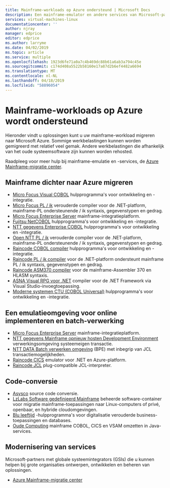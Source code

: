 ```yaml
---
title: Mainframe-workloads op Azure ondersteund | Microsoft Docs
description: Een mainframe-emulator en andere services van Microsoft-partners gebruiken om te opnieuw hosten van uw mainframe-workloads zoals IBM Z-systemen met behulp van Microsoft Azure.
services: virtual-machines-linux
documentationcenter: ''
author: njray
manager: edprice
editor: edprice
ms.author: larryme
ms.date: 04/02/2019
ms.topic: article
ms.service: multiple
ms.openlocfilehash: 1923d6fe71a0a7c4b469dc88b61a6ab3a794c45e
ms.sourcegitcommit: c174d408a5522b58160e17a87d2b6ef4482a6694
ms.translationtype: MT
ms.contentlocale: nl-NL
ms.lasthandoff: 04/18/2019
ms.locfileid: "58896054"
---
```

# <a name="mainframe-workloads-supported-on-azure"></a>Mainframe-workloads op Azure wordt ondersteund

Hieronder vindt u oplossingen kunt u uw mainframe-workload migreren naar Microsoft Azure. Sommige werkbelastingen kunnen worden gemigreerd met relatief veel gemak. Andere werkbelastingen die afhankelijk van het oude systeemsoftware zijn kunnen worden rehosted. 

Raadpleeg voor meer hulp bij mainframe-emulatie en -services, de [Azure Mainframe-migratie center](https://azure.microsoft.com/migration/mainframe/).

## <a name="migrate-mainframe-closer-to-azure"></a>Mainframe dichter naar Azure migreren

- [Micro Focus Visual COBOL](https://www.microfocus.com/products/visual-cobol/) hulpprogramma's voor ontwikkeling en -integratie.
- [Micro Focus PL / ik](https://www.microfocus.com/campaign/download/pli-modernization/) verouderde compiler voor de .NET-platform, mainframe-PL ondersteunende / ik syntaxis, gegevenstypen en gedrag.
- [Micro Focus Enterprise Server](https://www.microfocus.com/products/enterprise-suite/enterprise-server/) mainframe-integratieplatform.
- [Fujitsu NetCOBOL](https://www.fujitsu.com/global/products/software/developer-tool/netcobol/) hulpprogramma's voor ontwikkeling en -integratie.
- [NTT gegevens Enterprise COBOL](https://www.nttdataservices.com/en-ie/services/application-modernization-services) hulpprogramma's voor ontwikkeling en -integratie.
- [Open NTT PL / ik](https://www.nttdataservices.com/en-ie/services/application-modernization-services) verouderde compiler voor de .NET-platform, mainframe-PL ondersteunende / ik syntaxis, gegevenstypen en gedrag.
- [Raincode COBOL compiler](https://www.raincode.com/products/cobol/) hulpprogramma's voor ontwikkeling en -integratie.
- [Raincode PL / ik compiler](https://www.raincode.com/products/pli/) voor de .NET-platform ondersteunt mainframe PL / ik syntaxis, gegevenstypen en gedrag.
- [Raincode ASM370 compiler](https://www.raincode.com/technical-landscape/asm370/) voor de mainframe-Assembler 370 en HLASM syntaxis.
- [ASNA Visual RPG voor .NET](https://asna.com/us/products/visual-rpg) compiler voor de .NET Framework via Visual Studio-invoegtoepassing.
- [Moderne systemen CTU (COBOL Universal)](https://modernsystems.com/automatic-cobol-to-java-conversion/) hulpprogramma's voor ontwikkeling en -integratie.

## <a name="deploy-an-emulation-environment-for-online-and-batch-processing"></a>Een emulatieomgeving voor online implementeren en batch-verwerking

- [Micro Focus Enterprise Server](https://www.microfocus.com/products/enterprise-suite/enterprise-server/) mainframe-integratieplatform.
- [NTT gegevens Mainframe opnieuw hosten Development Environment](https://us.nttdata.com/en/-/media/assets/white-paper/apps-mainframe-re-hosting-development-environment-whitepaper.pdf) verwerkingsomgeving systeemeigen transactie.
- [NTT DATA Batch verwerken omgeving](https://us.nttdata.com/en/-/media/assets/white-paper/apps-mainframe-re-hosting-development-environment-whitepaper.pdf) (BPE) met inbegrip van JCL transactiemogelijkheden.
- [Raincode CICS](https://www.raincode.com/technical-landscape/cics/) emulator voor .NET en Azure-platform.
- [Raincode JCL](https://www.raincode.com/products/jcl/) plug-compatible JCL-interpreter.

## <a name="code-conversion"></a>Code-conversie

- [Asysco](https://www.asysco.com/azure-cloud/) source code conversie.
- [LzLabs Software gedefinieerd Mainframe](https://www.lzlabs.com/) beheerde software-container voor migratie mainframe-toepassingen naar Linux-computers of privé, openbaar, en hybride cloudomgevingen.
- [Blu leeftijd](https://www.bluage.com/) -hulpprogramma's voor digitalisatie verouderde business-toepassingen en databases.
- [Oude Computing](https://www.heirloomcomputing.com/tag/convert-cobol-to-java/) mainframe COBOL, CICS en VSAM omzetten in Java-services.

## <a name="modernization-services"></a>Modernisering van services

Microsoft-partners met globale systeemintegrators (GSIs) die u kunnen helpen bij grote organisaties ontwerpen, ontwikkelen en beheren van oplossingen. 

- [Azure Mainframe-migratie center](https://azure.microsoft.com/migration/mainframe/)

